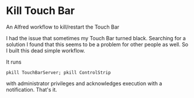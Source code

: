 # Kill Touch Bar
An Alfred workflow to kill/restart the Touch Bar

I had the issue that sometimes my Touch Bar turned black. Searching for a solution I found that this seems to be a problem for other people as well. So I built this dead simple workflow.

It runs

    pkill TouchBarServer; pkill ControlStrip

with administrator privileges and acknowledges execution with a notification. That's it.
